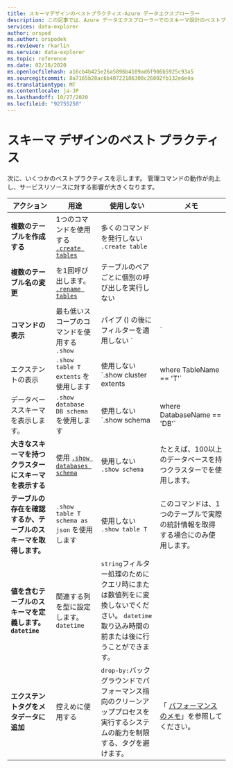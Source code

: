 ```yaml
---
title: スキーマデザインのベストプラクティス-Azure データエクスプローラー
description: この記事では、Azure データエクスプローラーでのスキーマ設計のベストプラクティスについて説明します。
services: data-explorer
author: orspod
ms.author: orspodek
ms.reviewer: rkarlin
ms.service: data-explorer
ms.topic: reference
ms.date: 02/18/2020
ms.openlocfilehash: a16cb4b425e26a5896b4109ad6f906b5925c93a5
ms.sourcegitcommit: 8a7165b28ac6b40722186300c26002fb132e6e4a
ms.translationtype: MT
ms.contentlocale: ja-JP
ms.lasthandoff: 10/27/2020
ms.locfileid: "92755250"
---
```

# <a name="best-practices-for-schema-design"></a>スキーマ デザインのベスト プラクティス

次に、いくつかのベストプラクティスを示します。 管理コマンドの動作が向上し、サービスリソースに対する影響が大きくなります。

|アクション  |用途  |使用しない | メモ |
|---------|---------|---------|----
| **複数のテーブルを作成する**    |  1つのコマンドを使用する [`.create tables`](create-tables-command.md)       | 多くのコマンドを発行しない `.create table`        | |
| **複数のテーブル名の変更**    | を1回呼び出します。 [`.rename tables`](rename-table-command.md)        |  テーブルのペアごとに個別の呼び出しを実行しない   |    |
|**コマンドの表示**   |   最も低いスコープのコマンドを使用する `.show` |   パイプ () の後にフィルターを適用しない `|`   </ul></li>  | 制限は可能な限り使用してください。 可能であれば、返された情報をキャッシュします。 |
| エクステントの表示  | `.show table T extents` を使用します   |使用しない `.show cluster extents | where TableName == 'T'`  |
|  データベーススキーマを表示します。 |`.show database DB schema` を使用します  |  使用しない `.show schema | where DatabaseName == 'DB'` |
| **大きなスキーマを持つクラスターにスキーマを表示する** <br> |使用 [`.show databases schema`](../management/show-schema-database.md) |使用しない `.show schema`| たとえば、100以上のデータベースを持つクラスターでを使用します。
| **テーブルの存在を確認するか、テーブルのスキーマを取得します。**|`.show table T schema as json` を使用します|使用しない  `.show table T` |このコマンドは、1つのテーブルで実際の統計情報を取得する場合にのみ使用します。|
| **値を含むテーブルのスキーマを定義します。 `datetime`**  |関連する列を型に設定します。 `datetime` | `string`フィルター処理のためにクエリ時にまたは数値列をに変換しないでください。 `datetime` 取り込み時間の前または後に行うことができます。|
| **エクステントタグをメタデータに追加** |控えめに使用する |`drop-by:`バックグラウンドでパフォーマンス指向のクリーンアッププロセスを実行するシステムの能力を制限する、タグを避けます。|  <br> 「 [パフォーマンスのメモ](../management/extents-overview.md#extent-tagging)」を参照してください。 |
